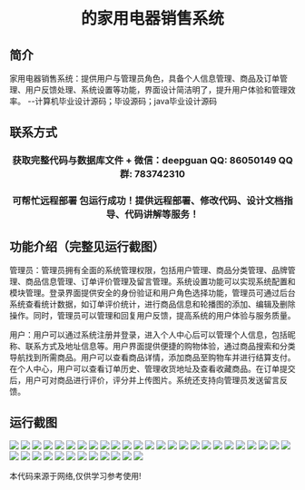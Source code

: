 <p><h1 align="center">的家用电器销售系统</h1></p>

## 简介
家用电器销售系统：提供用户与管理员角色，具备个人信息管理、商品及订单管理、用户反馈处理、系统设置等功能，界面设计简洁明了，提升用户体验和管理效率。    --计算机毕业设计源码；毕设源码；java毕业设计源码


## 联系方式
<p><h3 align="center">获取完整代码与数据库文件 + 微信：deepguan QQ: 86050149 QQ群: 783742310</h3></p>
<p><h3 align="center">可帮忙远程部署 包运行成功！提供远程部署、修改代码、设计文档指导、代码讲解等服务！</h3></p>

## 功能介绍（完整见运行截图）
管理员：管理员拥有全面的系统管理权限，包括用户管理、商品分类管理、品牌管理、商品信息管理、订单评价管理及留言管理。系统设置功能可以实现系统配置和模块管理。登录界面提供安全的身份验证和用户角色选择功能，管理员可通过后台系统查看统计数据，如订单评价统计，进行商品信息和轮播图的添加、编辑及删除操作。同时，管理员可以管理和回复用户反馈，提高系统的用户体验与服务质量。

用户：用户可以通过系统注册并登录，进入个人中心后可以管理个人信息，包括昵称、联系方式及地址信息等。用户界面提供便捷的购物体验，通过商品搜索和分类导航找到所需商品。用户可以查看商品详情，添加商品至购物车并进行结算支付。在个人中心，用户可以查看订单历史、管理收货地址及查看收藏商品。在订单提交后，用户可对商品进行评价，评分并上传图片。系统还支持向管理员发送留言反馈。


## 运行截图
![](https://bs-1329754181.cos.ap-shanghai.myqcloud.com/ssm/HomeApplianceSalesSystem/img/001.jpg)
![](https://bs-1329754181.cos.ap-shanghai.myqcloud.com/ssm/HomeApplianceSalesSystem/img/002.jpg)
![](https://bs-1329754181.cos.ap-shanghai.myqcloud.com/ssm/HomeApplianceSalesSystem/img/003.jpg)
![](https://bs-1329754181.cos.ap-shanghai.myqcloud.com/ssm/HomeApplianceSalesSystem/img/004.jpg)
![](https://bs-1329754181.cos.ap-shanghai.myqcloud.com/ssm/HomeApplianceSalesSystem/img/005.jpg)
![](https://bs-1329754181.cos.ap-shanghai.myqcloud.com/ssm/HomeApplianceSalesSystem/img/006.jpg)
![](https://bs-1329754181.cos.ap-shanghai.myqcloud.com/ssm/HomeApplianceSalesSystem/img/007.jpg)
![](https://bs-1329754181.cos.ap-shanghai.myqcloud.com/ssm/HomeApplianceSalesSystem/img/008.jpg)
![](https://bs-1329754181.cos.ap-shanghai.myqcloud.com/ssm/HomeApplianceSalesSystem/img/009.jpg)
![](https://bs-1329754181.cos.ap-shanghai.myqcloud.com/ssm/HomeApplianceSalesSystem/img/010.jpg)
![](https://bs-1329754181.cos.ap-shanghai.myqcloud.com/ssm/HomeApplianceSalesSystem/img/011.jpg)
![](https://bs-1329754181.cos.ap-shanghai.myqcloud.com/ssm/HomeApplianceSalesSystem/img/012.jpg)
![](https://bs-1329754181.cos.ap-shanghai.myqcloud.com/ssm/HomeApplianceSalesSystem/img/013.jpg)
![](https://bs-1329754181.cos.ap-shanghai.myqcloud.com/ssm/HomeApplianceSalesSystem/img/014.jpg)
![](https://bs-1329754181.cos.ap-shanghai.myqcloud.com/ssm/HomeApplianceSalesSystem/img/015.jpg)
![](https://bs-1329754181.cos.ap-shanghai.myqcloud.com/ssm/HomeApplianceSalesSystem/img/016.jpg)
![](https://bs-1329754181.cos.ap-shanghai.myqcloud.com/ssm/HomeApplianceSalesSystem/img/017.jpg)
![](https://bs-1329754181.cos.ap-shanghai.myqcloud.com/ssm/HomeApplianceSalesSystem/img/018.jpg)
![](https://bs-1329754181.cos.ap-shanghai.myqcloud.com/ssm/HomeApplianceSalesSystem/img/019.jpg)
![](https://bs-1329754181.cos.ap-shanghai.myqcloud.com/ssm/HomeApplianceSalesSystem/img/020.jpg)
![](https://bs-1329754181.cos.ap-shanghai.myqcloud.com/ssm/HomeApplianceSalesSystem/img/021.jpg)
![](https://bs-1329754181.cos.ap-shanghai.myqcloud.com/ssm/HomeApplianceSalesSystem/img/022.jpg)
![](https://bs-1329754181.cos.ap-shanghai.myqcloud.com/ssm/HomeApplianceSalesSystem/img/023.jpg)
![](https://bs-1329754181.cos.ap-shanghai.myqcloud.com/ssm/HomeApplianceSalesSystem/img/024.jpg)
![](https://bs-1329754181.cos.ap-shanghai.myqcloud.com/ssm/HomeApplianceSalesSystem/img/025.jpg)
![](https://bs-1329754181.cos.ap-shanghai.myqcloud.com/ssm/HomeApplianceSalesSystem/img/026.jpg)
![](https://bs-1329754181.cos.ap-shanghai.myqcloud.com/ssm/HomeApplianceSalesSystem/img/027.jpg)
![](https://bs-1329754181.cos.ap-shanghai.myqcloud.com/ssm/HomeApplianceSalesSystem/img/028.jpg)
![](https://bs-1329754181.cos.ap-shanghai.myqcloud.com/ssm/HomeApplianceSalesSystem/img/029.jpg)
![](https://bs-1329754181.cos.ap-shanghai.myqcloud.com/ssm/HomeApplianceSalesSystem/img/030.jpg)
![](https://bs-1329754181.cos.ap-shanghai.myqcloud.com/ssm/HomeApplianceSalesSystem/img/031.jpg)
![](https://bs-1329754181.cos.ap-shanghai.myqcloud.com/ssm/HomeApplianceSalesSystem/img/032.jpg)
![](https://bs-1329754181.cos.ap-shanghai.myqcloud.com/ssm/HomeApplianceSalesSystem/img/033.jpg)
![](https://bs-1329754181.cos.ap-shanghai.myqcloud.com/ssm/HomeApplianceSalesSystem/img/034.jpg)
![](https://bs-1329754181.cos.ap-shanghai.myqcloud.com/ssm/HomeApplianceSalesSystem/img/035.jpg)
![](https://bs-1329754181.cos.ap-shanghai.myqcloud.com/ssm/HomeApplianceSalesSystem/img/036.jpg)
![](https://bs-1329754181.cos.ap-shanghai.myqcloud.com/ssm/HomeApplianceSalesSystem/img/037.jpg)

<p>本代码来源于网络,仅供学习参考使用!</p>
